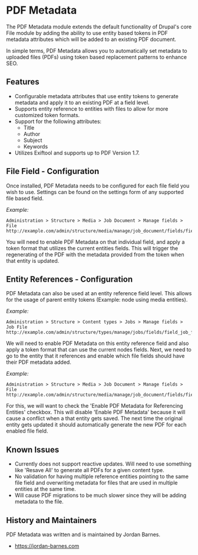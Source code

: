 PDF Metadata
==================

The PDF Metadata module extends the default functionality of Drupal's core File module by adding the ability to use entity based tokens in PDF metadata attributes which will be added to an existing PDF document.

In simple terms, PDF Metadata allows you to automatically set metadata to uploaded files (PDFs) using token based replacement patterns to enhance SEO.


Features
--------

* Configurable metadata attributes that use entity tokens to generate metadata and apply it to an existing PDF at a field level.
* Supports entity reference to entities with files to allow for more customized token formats.
* Support for the following attributes:
    * Title
    * Author
    * Subject
    * Keywords
* Utilizes Exiftool and supports up to PDF Version 1.7.

File Field - Configuration
-------------------

Once installed, PDF Metadata needs to be configured for each file field you wish to use. Settings can be found on the settings form of any supported file based field.

  *Example:*

    Administration > Structure > Media > Job Document > Manage fields > File
    http://example.com/admin/structure/media/manage/job_document/fields/field_document

You will need to enable PDF Metadata on that individual field, and apply a token format that utilizes the current entities fields.  This will trigger the regenerating of the PDF with the metadata provided from the token when that entity is updated.

Entity References - Configuration
-------------------

PDF Metadata can also be used at an entity reference field level.  This allows for the usage of parent entity tokens (Example: node using media entities).

  *Example:*

    Administration > Structure > Content types > Jobs > Manage fields > Job File
    http://example.com/admin/structure/types/manage/jobs/fields/field_job_file

We will need to enable PDF Metadata on this entity reference field and also apply a token format that can use the current nodes fields. Next, we need to go to the entity that it references and enable which file fields should have their PDF metadata added.

*Example:*

    Administration > Structure > Media > Job Document > Manage fields > File
    http://example.com/admin/structure/media/manage/job_document/fields/field_document

For this, we will want to check the 'Enable PDF Metadata for Referencing Entities' checkbox.  This will disable 'Enable PDF Metadata' because it will cause a conflict when a that entity gets saved.  The next time the original entity gets updated it should automatically generate the new PDF for each enabled file field.

Known Issues
--------------------------
* Currently does not support reactive updates. Will need to use something like 'Resave All' to generate all PDFs for a given content type.
* No validation for having multiple reference entities pointing to the same file field and overwriting metadata for files that are used in multiple entities at the same time.
* Will cause PDF migrations to be much slower since they will be adding metadata to the file.


History and Maintainers
-----------------------

PDF Metadata was written and is maintained by Jordan Barnes.

* https://jordan-barnes.com
